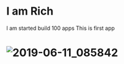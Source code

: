 # I am Rich

I am started build 100 apps 
This is first app 
# ![2019-06-11_085842](https://user-images.githubusercontent.com/46414243/59250429-86853200-8c27-11e9-95fa-b63df8c1bcca.png)
